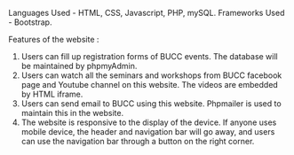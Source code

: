 Languages Used - HTML, CSS, Javascript, PHP, mySQL.
Frameworks Used - Bootstrap.

Features of the website :
1. Users can fill up registration forms of BUCC events. The database will be maintained by phpmyAdmin. 
2. Users can watch all the seminars and workshops from BUCC facebook page and Youtube channel on this website. The videos are embedded by HTML iframe. 
3. Users can send email to BUCC using this website. Phpmailer is used to maintain this in the website. 
4. The website is responsive to the display of the device. If anyone uses mobile device, the header and navigation bar will go away, and users can use the navigation bar through a button on the right corner.


